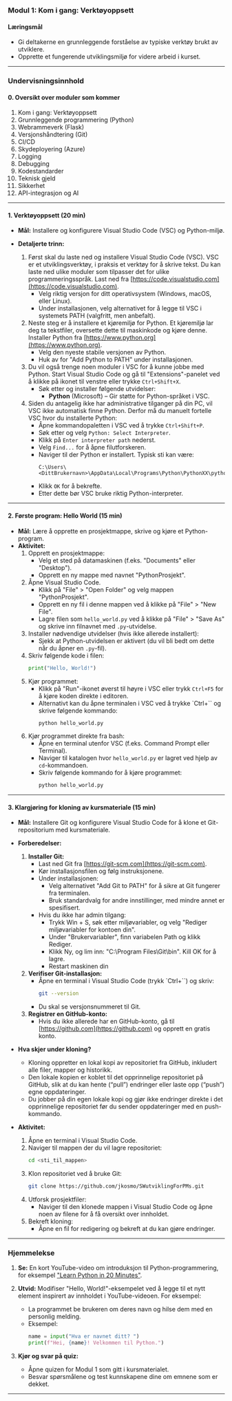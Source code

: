 
### Modul 1: Kom i gang: Verktøyoppsett

#### **Læringsmål**

- Gi deltakerne en grunnleggende forståelse av typiske verktøy brukt av utviklere.
- Opprette et fungerende utviklingsmiljø for videre arbeid i kurset.

---

### **Undervisningsinnhold**

#### **0. Oversikt over moduler som kommer**

1. Kom i gang: Verktøyoppsett
2. Grunnleggende programmering (Python)
3. Webrammeverk (Flask)
4. Versjonshåndtering (Git)
5. CI/CD
6. Skydeployering (Azure)
7. Logging
8. Debugging
9. Kodestandarder
10. Teknisk gjeld
11. Sikkerhet
12. API-integrasjon og AI

---

#### **1. Verktøyoppsett (20 min)**

- **Mål:** Installere og konfigurere Visual Studio Code (VSC) og Python-miljø.

- **Detaljerte trinn:**

  1. Først skal du laste ned og installere Visual Studio Code (VSC). VSC er et utviklingsverktøy, i praksis et verktøy for å skrive tekst. Du kan laste ned ulike moduler som tilpasser det for ulike programmeringsspråk. Last ned fra [https://code.visualstudio.com](https://code.visualstudio.com).
     - Velg riktig versjon for ditt operativsystem (Windows, macOS, eller Linux).
     - Under installasjonen, velg alternativet for å legge til VSC i systemets PATH (valgfritt, men anbefalt).
  2. Neste steg er å installere et kjøremiljø for Python. Et kjøremiljø lar deg ta tekstfiler, oversette dette til maskinkode og kjøre denne. Installer Python fra [https://www.python.org](https://www.python.org).
     - Velg den nyeste stabile versjonen av Python.
     - Huk av for "Add Python to PATH" under installasjonen.
  3. Du vil også trenge noen moduler i VSC for å kunne jobbe med Python. Start Visual Studio Code og gå til "Extensions"-panelet ved å klikke på ikonet til venstre eller trykke `Ctrl+Shift+X`.
     - Søk etter og installer følgende utvidelser:
       - **Python** (Microsoft) – Gir støtte for Python-språket i VSC.
  4. Siden du antagelig ikke har administrative tilganger på din PC, vil VSC ikke automatisk finne Python. Derfor må du manuelt fortelle VSC hvor du installerte Python:
     - Åpne kommandopaletten i VSC ved å trykke `Ctrl+Shift+P`.
     - Søk etter og velg `Python: Select Interpreter`.
     - Klikk på `Enter interpreter path` nederst.
     - Velg `Find...` for å åpne filutforskeren.
     - Naviger til der Python er installert. Typisk sti kan være:
       ```
       C:\Users\<DittBrukernavn>\AppData\Local\Programs\Python\PythonXX\python.exe
       ```
     - Klikk `OK` for å bekrefte.
     - Etter dette bør VSC bruke riktig Python-interpreter.

---

#### **2. Første program: Hello World (15 min)**

- **Mål:** Lære å opprette en prosjektmappe, skrive og kjøre et Python-program.
- **Aktivitet:**
  1. Opprett en prosjektmappe:
     - Velg et sted på datamaskinen (f.eks. "Documents" eller "Desktop").
     - Opprett en ny mappe med navnet "PythonProsjekt".
  2. Åpne Visual Studio Code.
     - Klikk på "File" > "Open Folder" og velg mappen "PythonProsjekt".
     - Opprett en ny fil i denne mappen ved å klikke på "File" > "New File".
     - Lagre filen som `hello_world.py` ved å klikke på "File" > "Save As" og skrive inn filnavnet med `.py`-utvidelse.
  3. Installer nødvendige utvidelser (hvis ikke allerede installert):
     - Sjekk at Python-utvidelsen er aktivert (du vil bli bedt om dette når du åpner en `.py`-fil).
  4. Skriv følgende kode i filen:
     ```python
     print("Hello, World!")
     ```
  5. Kjør programmet:
     - Klikk på "Run"-ikonet øverst til høyre i VSC eller trykk `Ctrl+F5` for å kjøre koden direkte i editoren.
     - Alternativt kan du åpne terminalen i VSC ved å trykke \`Ctrl+\`\` og skrive følgende kommando:
       ```bash
       python hello_world.py
       ```
  6. Kjør programmet direkte fra bash:
     - Åpne en terminal utenfor VSC (f.eks. Command Prompt eller Terminal).
     - Naviger til katalogen hvor `hello_world.py` er lagret ved hjelp av `cd`-kommandoen.
     - Skriv følgende kommando for å kjøre programmet:
       ```bash
       python hello_world.py
       ```

---

#### **3. Klargjøring for kloning av kursmateriale (15 min)**

- **Mål:** Installere Git og konfigurere Visual Studio Code for å klone et Git-repositorium med kursmateriale.

- **Forberedelser:**

  1. **Installer Git:**
     - Last ned Git fra [https://git-scm.com](https://git-scm.com).
     - Kør installasjonsfilen og følg instruksjonene.
     - Under installasjonen:
       - Velg alternativet "Add Git to PATH" for å sikre at Git fungerer fra terminalen.
       - Bruk standardvalg for andre innstillinger, med mindre annet er spesifisert.
     - Hvis du ikke har admin tilgang:
       - Trykk Win + S, søk etter miljøvariabler, og velg "Rediger miljøvariabler for kontoen din".
       - Under "Brukervariabler", finn variabelen Path og klikk Rediger.
       - Klikk Ny, og lim inn: "C:\Program Files\Git\bin". Kill OK for å lagre.
       - Restart maskinen din 
  2. **Verifiser Git-installasjon:**
     - Åpne en terminal i Visual Studio Code (trykk \`Ctrl+\`\`) og skriv:
       ```bash
       git --version
       ```
     - Du skal se versjonsnummeret til Git.
  3. **Registrer en GitHub-konto:**
     - Hvis du ikke allerede har en GitHub-konto, gå til [https://github.com](https://github.com) og opprett en gratis konto.

- **Hva skjer under kloning?**

  - Kloning oppretter en lokal kopi av repositoriet fra GitHub, inkludert alle filer, mapper og historikk.
  - Den lokale kopien er koblet til det opprinnelige repositoriet på GitHub, slik at du kan hente (“pull”) endringer eller laste opp (“push”) egne oppdateringer.
  - Du jobber på din egen lokale kopi og gjør ikke endringer direkte i det opprinnelige repositoriet før du sender oppdateringer med en push-kommando.

- **Aktivitet:**

  1. Åpne en terminal i Visual Studio Code.
  2. Naviger til mappen der du vil lagre repositoriet:
     ```bash
     cd <sti_til_mappen>
     ```
  3. Klon repositoriet ved å bruke Git:
     ```bash
     git clone https://github.com/jkosmo/SWutviklingForPMs.git
     ```
  4. Utforsk prosjektfiler:
     - Naviger til den klonede mappen i Visual Studio Code og åpne noen av filene for å få oversikt over innholdet.
  5. Bekreft kloning:
     - Åpne en fil for redigering og bekreft at du kan gjøre endringer.

---

### **Hjemmelekse**

1. **Se:** En kort YouTube-video om introduksjon til Python-programmering, for eksempel ["Learn Python in 20 Minutes"](https://www.youtube.com/watch?v=8DvywoWv6fI).

2. **Utvid:** Modifiser "Hello, World!"-eksempelet ved å legge til et nytt element inspirert av innholdet i YouTube-videoen. For eksempel:

   - La programmet be brukeren om deres navn og hilse dem med en personlig melding.
   - Eksempel:
     ```python
     name = input("Hva er navnet ditt? ")
     print(f"Hei, {name}! Velkommen til Python.")
     ```

3. **Kjør og svar på quiz:**

   - Åpne quizen for Modul 1 som gitt i kursmaterialet.
   - Besvar spørsmålene og test kunnskapene dine om emnene som er dekket.

---
